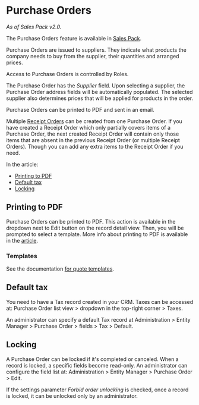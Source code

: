 # Purchase Orders

*As of Sales Pack v2.0.*

The Purchase Orders feature is available in [Sales Pack](https://www.espocrm.com/extensions/sales-pack/).

Purchase Orders are issued to suppliers. They indicate what products the company needs to buy from the supplier, their quantities and arranged prices.

Access to Purchase Orders is controlled by Roles.

The Purchase Order has the *Supplier* field. Upon selecting a supplier, the Purchase Order address fields will be automatically populated. The selected supplier also determines prices that will be applied for products in the order.

Purchase Orders can be printed to PDF and sent in an email.

Multiple [Receipt Orders](receipt-orders.md) can be created from one Purchase Order. If you have created a Receipt Order which only partially covers items of a Purchase Order, the next created Receipt Order will contain only those items that are absent in the previous Receipt Order (or multiple Receipt Orders). Though you can add any extra items to the Receipt Order if you need.

In the article:

* [Printing to PDF](#printing-to-pdf)
* [Default tax](#default-tax)
* [Locking](#locking)

## Printing to PDF

Purchase Orders can be printed to PDF. This action is available in the dropdown next to Edit button on the record detail view. Then, you will be prompted to select a template. More info about printing to PDF is available in the [article](../../user-guide/printing-to-pdf.md).

### Templates

See the documentation [for quote templates](../../user-guide/quotes.md#templates).

## Default tax

You need to have a Tax record created in your CRM. Taxes can be accessed at: Purchase Order list view > dropdown in the top-right corner > Taxes.

An administrator can specify a default Tax record at Administration > Entity Manager > Purchase Order > fields > Tax > Default.

## Locking

A Purchase Order can be locked if it's completed or canceled. When a record is locked, a specific fields become read-only. An administrator can configure the field list at: Administration > Entity Manager > Purchase Order > Edit.

If the settings parameter *Forbid order unlocking* is checked, once a record is locked, it can be unlocked only by an administrator.
